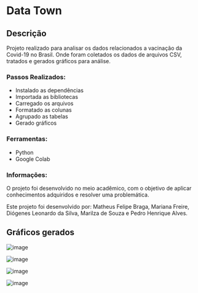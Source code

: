 # Data Town

## Descrição 

Projeto realizado para analisar os dados relacionados a vacinação da Covid-19 no Brasil. Onde foram coletados os dados de arquivos CSV, tratados e gerados gráficos para análise.

### Passos Realizados:

- Instalado as dependências
- Importada as bibliotecas
- Carregado os arquivos
- Formatado as colunas
- Agrupado as tabelas
- Gerado gráficos

### Ferramentas:

- Python
- Google Colab

### Informações:

O projeto foi desenvolvido no meio acadêmico, com o objetivo de aplicar conhecimentos adquiridos e resolver uma problemática.

Este projeto foi desenvolvido por: Matheus Felipe Braga, Mariana Freire, Diógenes Leonardo da Silva, Marilza de Souza e Pedro Henrique Alves.


## Gráficos gerados
![image](https://github.com/user-attachments/assets/7f14af06-9bbf-42bd-ae67-605167067d66)

![image](https://github.com/user-attachments/assets/d052fbf7-f174-4039-a6fa-da7f75b700a5)

![image](https://github.com/user-attachments/assets/22901851-06f2-4b22-b192-f1c2f21a51aa)

![image](https://github.com/user-attachments/assets/3872db78-fa18-45c1-ad8f-edd81046fa8c)
